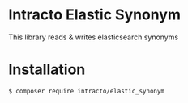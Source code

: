 Intracto Elastic Synonym
============

This library reads & writes elasticsearch synonyms

Installation
============


```console
$ composer require intracto/elastic_synonym
```
